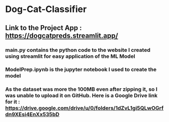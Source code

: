 # Dog-Cat-Classifier

## Link to the Project App : https://dogcatpreds.streamlit.app/

### main.py contains the python code to the website I created using streamlit for easy application of the ML Model
### ModelPrep.ipynb is the jupyter notebook I used to create the model
### As the dataset was more the 100MB even after zipping it, so I was unable to upload it on GitHub. Here is a Google Drive link for it : https://drive.google.com/drive/u/0/folders/1dZvL1gi5QLwOGrfdn9XEsi4EnXx535bD
